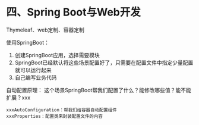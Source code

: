 
# 四、Spring Boot与Web开发
Thymeleaf、web定制、容器定制

使用SpringBoot：
1. 创建SpringBoot应用，选择需要模块
2. SpringBoot已经默认将这些场景配置好了，只需要在配置文件中指定少量配置就可以运行起来
3. 自己编写业务代码

自动配置原理：
这个场景SpringBoot帮我们配置了什么？能修改哪些值？能不能扩展？xxx
```
xxxAutoConfiguration：帮我们给容器自动配置组件
xxxProperties：配置类来封装配置文件的内容
```